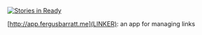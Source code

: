 [![Stories in Ready](https://badge.waffle.io/fergusbarratt/links.png?label=ready&title=Ready)](https://waffle.io/fergusbarratt/links)

[http://app.fergusbarratt.me](LINKER): an app for managing links
